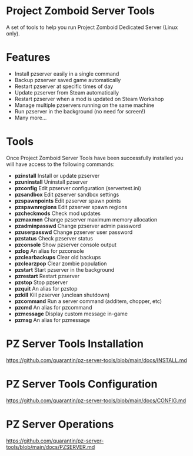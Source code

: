 # Project Zomboid Server Tools
A set of tools to help you run Project Zomboid Dedicated Server (Linux only).

# Features
- Install pzserver easily in a single command
- Backup pzserver saved game automatically
- Restart pzserver at specific times of day
- Update pzserver from Steam automatically
- Restart pzserver when a mod is updated on Steam Workshop
- Manage multiple pzservers running on the same machine
- Run pzserver in the background (no need for screen!)
- Many more...

# Tools
Once Project Zomboid Server Tools have been successfully installed you will have access to the following commands:
- **pzinstall**        Install or update pzserver
- **pzuninstall**      Uninstall pzserver
- **pzconfig**         Edit pzserver configuration (servertest.ini)
- **pzsandbox**        Edit pzserver sandbox settings
- **pzspawnpoints**    Edit pzserver spawn points
- **pzspawnregions**   Edit pzserver spawn regions
- **pzcheckmods**      Check mod updates
- **pzmaxmen**         Change pzserver maximum memory allocation
- **pzadminpasswd**    Change pzserver admin password
- **pzuserpasswd**     Change pzserver user password
- **pzstatus**         Check pzserver status
- **pzconsole**        Show pzserver console output
- **pzlog**            An alias for pzconsole
- **pzclearbackups**   Clear old backups
- **pzclearzpop**      Clear zombie population
- **pzstart**          Start pzserver in the background
- **pzrestart**        Restart pzserver
- **pzstop**           Stop pzserver
- **pzquit**           An alias for pzstop
- **pzkill**           Kill pzserver (unclean shutdown)
- **pzcommand**        Run a server command (additem, chopper, etc)
- **pzcmd**            An alias for pzcommand
- **pzmessage**        Display custom message in-game
- **pzmsg**            An alias for pzmessage

# PZ Server Tools Installation
https://github.com/quarantin/pz-server-tools/blob/main/docs/INSTALL.md

# PZ Server Tools Configuration
https://github.com/quarantin/pz-server-tools/blob/main/docs/CONFIG.md

# PZ Server Operations
https://github.com/quarantin/pz-server-tools/blob/main/docs/PZSERVER.md
